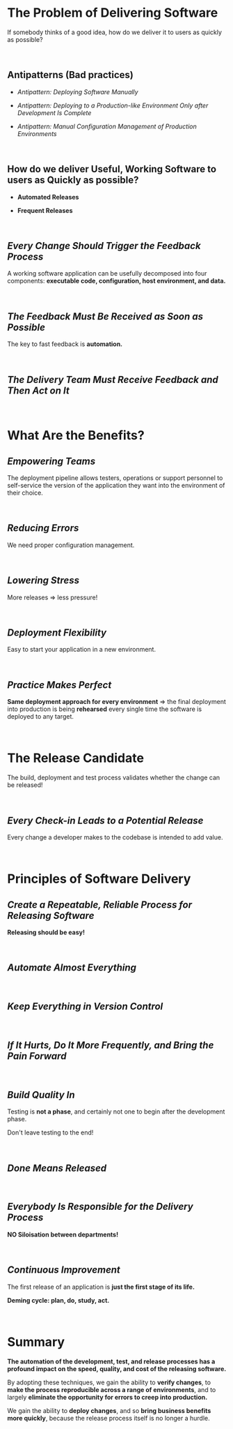 # The Problem of Delivering Software

If somebody thinks of a good idea, how do we deliver it to users as quickly as possible?

<br>

## Antipatterns (Bad practices)

- _Antipattern: Deploying Software Manually_

- _Antipattern: Deploying to a Production-like Environment Only after Development Is Complete_

- _Antipattern: Manual Configuration Management of Production Environments_

<br>

## How do we deliver Useful, Working Software to users as Quickly as possible?

- **Automated Releases**

- **Frequent Releases**

<br>

## _Every Change Should Trigger the Feedback Process_

A working software application can be usefully decomposed into four components: **executable code, configuration, host environment, and data.**

<br>

## _The Feedback Must Be Received as Soon as Possible_

The key to fast feedback is **automation.**

<br>

## _The Delivery Team Must Receive Feedback and Then Act on It_

<br>

# What Are the Benefits?

## _Empowering Teams_

The deployment pipeline allows testers, operations or support personnel to self-service the version of the application they want into the environment of their choice.

<br>

## _Reducing Errors_

We need proper configuration management.

<br>

## _Lowering Stress_

More releases => less pressure!

<br>

## _Deployment Flexibility_

Easy to start your application in a new environment.

<br>

## _Practice Makes Perfect_

**Same deployment approach for every environment** => the final deployment into production is being **rehearsed** every single time the software is deployed to any target.

<br>

# The Release Candidate

The build, deployment and test process validates whether the change can be released!

<br>

## _Every Check-in Leads to a Potential Release_

Every change a developer makes to the codebase is intended to add value.

<br>

# Principles of Software Delivery

## _Create a Repeatable, Reliable Process for Releasing Software_

**Releasing should be easy!**

<br>

## _Automate Almost Everything_

<br>

## _Keep Everything in Version Control_

<br>

## _If It Hurts, Do It More Frequently, and Bring the Pain Forward_

<br>

## _Build Quality In_

Testing is **not a phase**, and certainly not one to begin after the development phase.

Don't leave testing to the end!

<br>

## _Done Means Released_

<br>

## _Everybody Is Responsible for the Delivery Process_

**NO Siloisation between departments!**

<br>

## _Continuous Improvement_

The first release of an application is **just the first stage of its life.**

**Deming cycle: plan, do, study, act.**

<br>

# Summary

**The automation of the development, test, and release processes has a profound impact on the speed, quality, and cost of the releasing software.**

By adopting these techniques, we gain the ability to **verify changes**, to **make the process reproducible across a range of environments**, and to largely **eliminate the opportunity for errors to creep into production.**

We gain the ability to **deploy changes**, and so **bring business benefits more quickly**, because the release process itself is no longer a hurdle.
